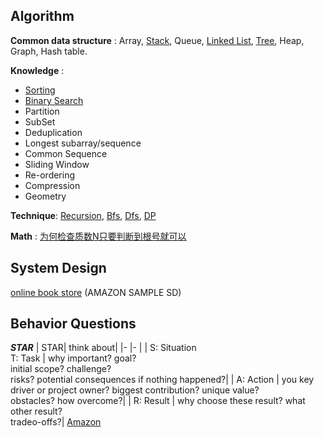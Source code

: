 
## Algorithm

**Common data structure** : Array, [Stack](pages/data-structure/stack.md), Queue, [Linked List](pages/data-structure/linkedlist.md), [Tree](pages/data-structure/tree.md), Heap, Graph, Hash table.   

**Knowledge** : 
* [Sorting](pages/algorithm/sorting.md)
* [Binary Search](pages/algorithm/binary-search.md)
* Partition
* SubSet
* Deduplication
* Longest subarray/sequence
* Common Sequence
* Sliding Window
* Re-ordering
* Compression
* Geometry

__Technique__: [Recursion](pages/technique/recursion.md), [Bfs](pages/technique/bfs.md), [Dfs](pages/technique/dfs.md), [DP](pages/technique/dp.md)

**Math** :
[为何检查质数N只要判断到根号就可以](pages/math/prime-number.md)


## System Design

[online book store](https://www.youtube.com/watch?v=gNQ9-kgyHfo&feature=youtu.be) (AMAZON SAMPLE SD)

## Behavior Questions
___STAR___
| STAR| think about|
|-	|-	|
| S: Situation <br> T: Task  	|   why important? goal?	<br> initial scope? challenge? <br>risks? potential consequences if nothing happened?|
|  A: Action	|  you key driver or project owner? biggest contribution? unique value? <br> obstacles? how overcome?|
|  R: Result	| why choose these result? what other result? <br> tradeo-offs?|
[Amazon](pages/bq/amazon.md)
